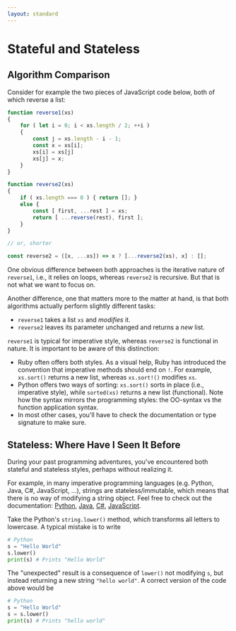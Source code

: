 ```yaml
---
layout: standard
---
```

# Stateful and Stateless

## Algorithm Comparison

Consider for example the two pieces of JavaScript code below,
both of which reverse a list:

```javascript
function reverse1(xs)
{
    for ( let i = 0; i < xs.length / 2; ++i )
    {
        const j = xs.length - i - 1;
        const x = xs[i];
        xs[i] = xs[j]
        xs[j] = x;
    }
}
```

```javascript
function reverse2(xs)
{
    if ( xs.length === 0 ) { return []; }
    else {
        const [ first, ...rest ] = xs;
        return [ ...reverse(rest), first ];
    }
}

// or, shorter

const reverse2 = ([x, ...xs]) => x ? [...reverse2(xs), x] : [];
```

One obvious difference between both approaches is
the iterative nature of `reverse1`, i.e., it relies on loops,
whereas `reverse2` is recursive. But that is not what we want to focus on.

Another difference, one that matters more to the matter at hand,
is that both algorithms actually perform slightly different tasks:

* `reverse1` takes a list `xs` and *modifies* it.
* `reverse2` leaves its parameter unchanged and returns a *new* list.

`reverse1` is typical for imperative style, whereas `reverse2` is functional in nature.
It is important to be aware of this distinction:

* Ruby often offers both styles. As a visual help, Ruby has introduced
  the convention that imperative methods should end on `!`. For example,
  `xs.sort()` returns a new list, whereas `xs.sort!()` modifies `xs`.
* Python offers two ways of sorting: `xs.sort()` sorts in place (i.e., imperative style),
  while `sorted(xs)` returns a new list (functional). Note how the syntax
  mirrors the programming styles: the OO-syntax vs the function application syntax.
* In most other cases, you'll have to check the documentation or type signature to make sure.

## Stateless: Where Have I Seen It Before

During your past programming adventures, you've encountered
both stateful and stateless styles, perhaps without realizing it.

For example, in many imperative programming languages
(e.g. Python, Java, C#, JavaScript, ...), strings are stateless/immutable,
which means that there is no way of modifying a string object.
Feel free to check out the documentation:
[Python](https://docs.python.org/3/library/stdtypes.html#string-methods),
[Java](https://docs.oracle.com/javase/9/docs/api/java/lang/String.html),
[C#](https://docs.microsoft.com/en-us/dotnet/api/system.string?view=netframework-4.8#methods),
[JavaScript](https://developer.mozilla.org/en-US/docs/Web/JavaScript/Reference/Global_Objects/String).

Take the Python's `string.lower()` method, which transforms all letters
to lowercase. A typical mistake is to write

```python
# Python
s = "Hello World"
s.lower()
print(s) # Prints "Hello World"
```

The "unexpected" result is a consequence of `lower()` not modifying
`s`, but instead returning a new string `"hello world"`.
A correct version of the code above would be

```python
# Python
s = "Hello World"
s = s.lower()
print(s) # Prints "hello world"
```
